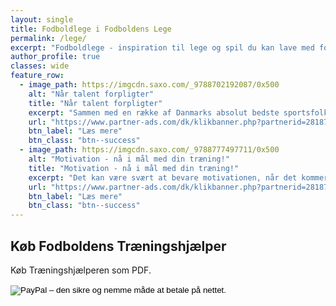 ```yaml
---
layout: single
title: Fodboldlege i Fodboldens Lege
permalink: /lege/
excerpt: "Fodboldlege - inspiration til lege og spil du kan lave med fodbold."
author_profile: true
classes: wide
feature_row:
  - image_path: https://imgcdn.saxo.com/_9788702192087/0x500
    alt: "Når talent forpligter"
    title: "Når talent forpligter"
    excerpt: "Sammen med en række af Danmarks absolut bedste sportsfolk undersøger en fodboldtræner og en ledelsesforsker i _Når talent forpligter_ hvad det har af konsekvenser, når man ikke primært er motiveret af at vinde, men i stedet føler sig forpligtet af sit talent til at sætte sig spor på anden måde."
    url: "https://www.partner-ads.com/dk/klikbanner.php?partnerid=28187&bannerid=43264&htmlurl=https://www.saxo.com/dk/naar-talent-forpligter_mads-davidsenhelle-hedegaard-heinrasmus-henning_haeftet_9788702192087"
    btn_label: "Læs mere"
    btn_class: "btn--success"
  - image_path: https://imgcdn.saxo.com/_9788777497711/0x500
    alt: "Motivation - nå i mål med din træning!"
    title: "Motivation - nå i mål med din træning!"
    excerpt: "Det kan være svært at bevare motivationen, når det kommer til træning, men nu får du gode råd til at bevare den, uanset dit ambitionsniveau. Brian Overkær, Henning Langberg og Nicklas Pyrdol står bag _Motivation_, der hjælper dig med råd og værktøjer til at komme igang, fastholde vanen og forbedre dig."
    url: "https://www.partner-ads.com/dk/klikbanner.php?partnerid=28187&bannerid=43264&htmlurl=https://www.saxo.com/dk/motivation_henning-langberg_hardback_9788777497711"
    btn_label: "Læs mere"
    btn_class: "btn--success"
---
```


## Køb Fodboldens Træningshjælper

Køb Træningshjælperen som PDF.

<form action="https://www.paypal.com/cgi-bin/webscr" method="post" target="_top">
<input type="hidden" name="cmd" value="_s-xclick">
<input type="hidden" name="hosted_button_id" value="Y8R5WEZQHBFDQ">
<input type="image" src="https://www.paypalobjects.com/da_DK/i/btn/btn_buynow_LG.gif" border="0" name="submit" alt="PayPal – den sikre og nemme måde at betale på nettet.">
<img alt="" border="0" src="https://www.paypalobjects.com/da_DK/i/scr/pixel.gif" width="1" height="1">
</form>
